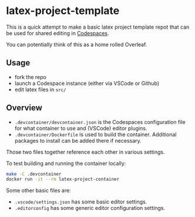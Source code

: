 # latex-project-template

This is a quick attempt to make a basic latex project template repot that can be used for shared editing in
[Codespaces](https://code.visualstudio.com/docs/remote/codespaces).

You can potentially think of this as a home rolled Overleaf.

## Usage

- fork the repo
- launch a Codespace instance (either via VSCode or Github)
- edit latex files in `src/`

## Overview

- `.devcontainer/devcontainer.json` is the Codespaces configuration file for what container to use and (VSCode) editor plugins.
- `.devcontainer/Dockerfile` is used to build the container.  Additional packages to install can be added there if necessary.

Those two files together reference each other in various settings.

To test building and running the container locally:

```sh
make -C .devcontainer
docker run -it --rm latex-project-container
```

Some other basic files are:

- `.vscode/settings.json` has some basic editor settings.
- `.editorconfig` has some generic editor configuration settings.
